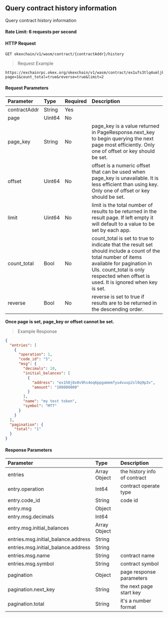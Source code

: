 ##  Query contract history information

Query contract history information

#### Rate Limit: 6 requests per second

#### HTTP Request

`GET okexchain/v1/wasm/contract/{contractAddr}/history`

> Request Example

```wiki
https://exchainrpc.okex.org/okexchain/v1/wasm/contract/ex1ufs3tlq4umljk0qfe8k5ya0x6hpavn897u2cnf9k0en9jr7qarqqy2pl6c/history?page=1&count_total=true&reverse=true&limit=2
```

#### Request Parameters
| **Parameter** | **Type** | **Required** | **Description**                                                                                                                                                                                                                   |
|:--------------|:---------|:-------------|:----------------------------------------------------------------------------------------------------------------------------------------------------------------------------------------------------------------------------------|
| contractAddr       | String   | Yes           |                                                                                                                                                                                                                                   |
| page          | Uint64   | No           |                                                                                                                                                                                                                                   |
| page_key      | String   | No           | page_key is a value returned in PageResponse.next_key to begin querying the next page most efficiently. Only one of offset or key should be set.                                                                                  |
| offset        | Uint64   | No           | offset is a numeric offset that can be used when page_key is unavailable. It is less efficient than using key. Only one of offset or key should be set.                                                                           |
| limit         | Uint64   | No           | limit is the total number of results to be returned in the result page. If left empty it will default to a value to be set by each app.                                                                                           |
| count_total   | Bool     | No           | count_total is set to true to indicate that the result set should include a count of the total number of items available for pagination in UIs. count_total is only respected when offset is used. It is ignored when key is set. |
| reverse       | Bool     | No           | reverse is set to true if results are to be returned in the descending order.                                                                                                                                                     |
**Once page is set, page_key or offset cannot be set.**

> Example Response

```json
{
  "entries": [
    {
      "operation": 1,
      "code_id": "5",
      "msg": {
        "decimals": 10,
        "initial_balances": [
          {
            "address": "ex1h0j8x0v9hs4eq6ppgamemfyu4vuvp2sl0q9p3v",
            "amount": "100000000"
          }
        ],
        "name": "my test token",
        "symbol": "MTT"
      }
    }
  ],
  "pagination": {
    "total": "1"
  }
}
```

#### Response Parameters

| **Parameter** | **Type** | **Description**                                                                                                                                                                                                                                                      |
| :----------------- | :------- | :------------------------------------------------------------------------------------------------------------------------------------------------------------------------------------------------------------------------------------------------------------------- |
| entries                             | Array Object | 	the history info of contract		|
| entry.operation                     | Int64        | 	contract operate type			|
| entry.code_id                       | String       | 		code id		|
| entry.msg                           | Object       | 				|
| entry.msg.decimals                  | Int64        | 				|
| entry.msg.initial_balances          | Array Object | 				|
| entries.msg.initial_balance.address | String       | 				|
| entries.msg.initial_balance.address | String       | 				|
| entries.msg.name                    | String       | 	contract name			|
| entries.msg.symbol                  | String       | 		contract symbol		|
|  pagination               | Object    | 	page response	parameters		| 
|  pagination.next_key      | String    | 		the next page start key		|  
|  pagination.total               | String    | 	it's a number format			| 
